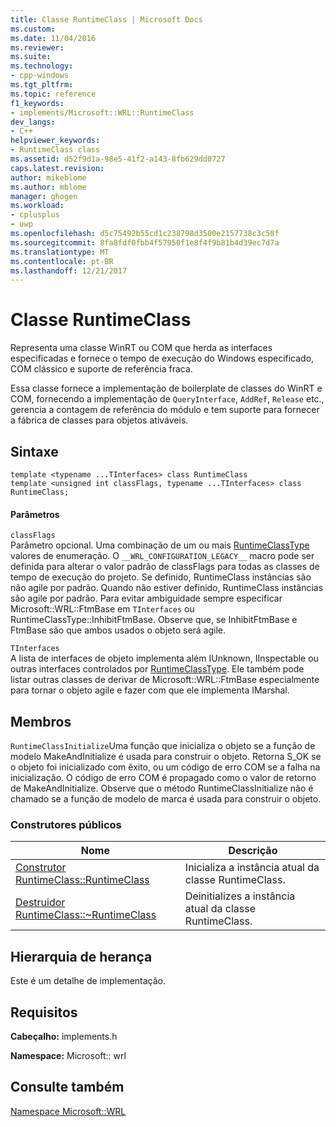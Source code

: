 ```yaml
---
title: Classe RuntimeClass | Microsoft Docs
ms.custom: 
ms.date: 11/04/2016
ms.reviewer: 
ms.suite: 
ms.technology:
- cpp-windows
ms.tgt_pltfrm: 
ms.topic: reference
f1_keywords:
- implements/Microsoft::WRL::RuntimeClass
dev_langs:
- C++
helpviewer_keywords:
- RuntimeClass class
ms.assetid: d52f9d1a-98e5-41f2-a143-8fb629dd0727
caps.latest.revision: 
author: mikeblome
ms.author: mblome
manager: ghogen
ms.workload:
- cplusplus
- uwp
ms.openlocfilehash: d5c75492b55cd1c238798d3500e2157738c3c58f
ms.sourcegitcommit: 8fa8fdf0fbb4f57950f1e8f4f9b81b4d39ec7d7a
ms.translationtype: MT
ms.contentlocale: pt-BR
ms.lasthandoff: 12/21/2017
---
```

# <a name="runtimeclass-class"></a>Classe RuntimeClass
Representa uma classe WinRT ou COM que herda as interfaces especificadas e fornece o tempo de execução do Windows especificado, COM clássico e suporte de referência fraca.  
  
Essa classe fornece a implementação de boilerplate de classes do WinRT e COM, fornecendo a implementação de `QueryInterface`, `AddRef`, `Release` etc., gerencia a contagem de referência do módulo e tem suporte para fornecer a fábrica de classes para objetos ativáveis.
  
## <a name="syntax"></a>Sintaxe  
  
```
template <typename ...TInterfaces> class RuntimeClass
template <unsigned int classFlags, typename ...TInterfaces> class RuntimeClass;
```
  
#### <a name="parameters"></a>Parâmetros  
 `classFlags`  
Parâmetro opcional. Uma combinação de um ou mais [RuntimeClassType](../windows/runtimeclasstype-enumeration.md) valores de enumeração. O `__WRL_CONFIGURATION_LEGACY__` macro pode ser definida para alterar o valor padrão de classFlags para todas as classes de tempo de execução do projeto. Se definido, RuntimeClass instâncias são não agile por padrão. Quando não estiver definido, RuntimeClass instâncias são agile por padrão. Para evitar ambiguidade sempre especificar Microsoft::WRL::FtmBase em `TInterfaces` ou RuntimeClassType::InhibitFtmBase. Observe que, se InhibitFtmBase e FtmBase são que ambos usados o objeto será agile.
 
 `TInterfaces`  
A lista de interfaces de objeto implementa além IUnknown, IInspectable ou outras interfaces controlados por [RuntimeClassType](../windows/runtimeclasstype-enumeration.md). Ele também pode listar outras classes de derivar de Microsoft::WRL::FtmBase especialmente para tornar o objeto agile e fazer com que ele implementa IMarshal.
  
## <a name="members"></a>Membros  
`RuntimeClassInitialize`Uma função que inicializa o objeto se a função de modelo MakeAndInitialize é usada para construir o objeto. Retorna S_OK se o objeto foi inicializado com êxito, ou um código de erro COM se a falha na inicialização. O código de erro COM é propagado como o valor de retorno de MakeAndInitialize. Observe que o método RuntimeClassInitialize não é chamado se a função de modelo de marca é usada para construir o objeto.

### <a name="public-constructors"></a>Construtores públicos  
  
|Nome|Descrição|  
|----------|-----------------|  
|[Construtor RuntimeClass::RuntimeClass](../windows/runtimeclass-runtimeclass-constructor.md)|Inicializa a instância atual da classe RuntimeClass.|  
|[Destruidor RuntimeClass::~RuntimeClass](../windows/runtimeclass-tilde-runtimeclass-destructor.md)|Deinitializes a instância atual da classe RuntimeClass.|  
  
## <a name="inheritance-hierarchy"></a>Hierarquia de herança  
Este é um detalhe de implementação.
  
## <a name="requirements"></a>Requisitos  
**Cabeçalho:** implements.h  
  
**Namespace:** Microsoft:: wrl  
  
## <a name="see-also"></a>Consulte também  
[Namespace Microsoft::WRL](../windows/microsoft-wrl-namespace.md)
